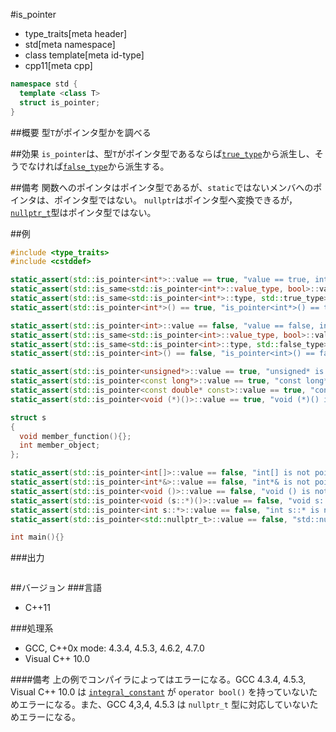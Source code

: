 #is_pointer
* type_traits[meta header]
* std[meta namespace]
* class template[meta id-type]
* cpp11[meta cpp]

```cpp
namespace std {
  template <class T>
  struct is_pointer;
}
```

##概要
型`T`がポインタ型かを調べる


##効果
`is_pointer`は、型`T`がポインタ型であるならば[`true_type`](./integral_constant-true_type-false_type.md)から派生し、そうでなければ[`false_type`](./integral_constant-true_type-false_type.md)から派生する。


##備考
関数へのポインタはポインタ型であるが、`static`ではないメンバへのポインタは、ポインタ型ではない。 
`nullptr`はポインタ型へ変換できるが，[`nullptr_t`](/reference/cstddef/nullptr_t.md)型はポインタ型ではない。

##例
```cpp
#include <type_traits>
#include <cstddef>

static_assert(std::is_pointer<int*>::value == true, "value == true, int* is pointer");
static_assert(std::is_same<std::is_pointer<int*>::value_type, bool>::value, "value_type == bool");
static_assert(std::is_same<std::is_pointer<int*>::type, std::true_type>::value, "type == true_type");
static_assert(std::is_pointer<int*>() == true, "is_pointer<int*>() == true");

static_assert(std::is_pointer<int>::value == false, "value == false, int is not pointer");
static_assert(std::is_same<std::is_pointer<int>::value_type, bool>::value, "value_type == bool");
static_assert(std::is_same<std::is_pointer<int>::type, std::false_type>::value, "type == false_type");
static_assert(std::is_pointer<int>() == false, "is_pointer<int>() == false");

static_assert(std::is_pointer<unsigned*>::value == true, "unsigned* is pointer");
static_assert(std::is_pointer<const long*>::value == true, "const long* is pointer");
static_assert(std::is_pointer<const double* const>::value == true, "const double* const is pointer");
static_assert(std::is_pointer<void (*)()>::value == true, "void (*)() is pointer");

struct s
{
  void member_function(){};
  int member_object;
};

static_assert(std::is_pointer<int[]>::value == false, "int[] is not pointer");
static_assert(std::is_pointer<int*&>::value == false, "int*& is not pointer");
static_assert(std::is_pointer<void ()>::value == false, "void () is not pointer");
static_assert(std::is_pointer<void (s::*)()>::value == false, "void s::*() is not pointer");
static_assert(std::is_pointer<int s::*>::value == false, "int s::* is not pointer");
static_assert(std::is_pointer<std::nullptr_t>::value == false, "std::nullptr_t is not pointer");

int main(){}
```

###出力
```
```

##バージョン
###言語
- C++11

###処理系
- GCC, C++0x mode: 4.3.4, 4.5.3, 4.6.2, 4.7.0
- Visual C++ 10.0

####備考
上の例でコンパイラによってはエラーになる。GCC 4.3.4, 4.5.3, Visual C++ 10.0 は [`integral_constant`](./integral_constant-true_type-false_type.md) が `operator bool()` を持っていないためエラーになる。また、GCC 4,3,4, 4.5.3 は `nullptr_t` 型に対応していないためエラーになる。

